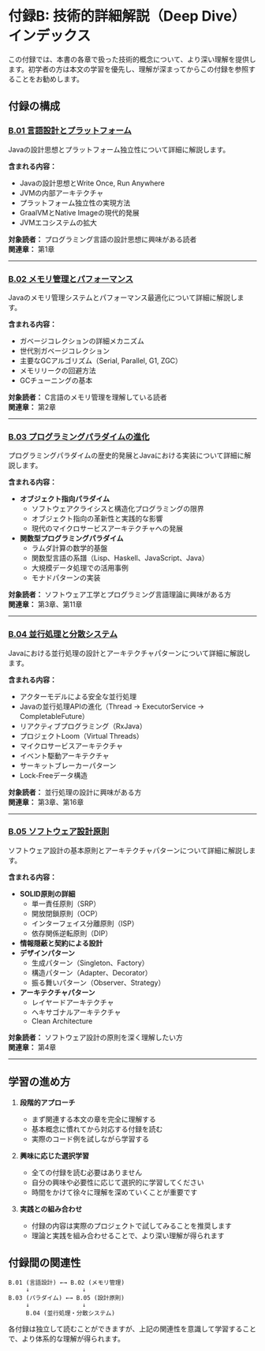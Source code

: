 # 付録B: 技術的詳細解説（Deep Dive）インデックス

この付録では、本書の各章で扱った技術的概念について、より深い理解を提供します。初学者の方は本文の学習を優先し、理解が深まってからこの付録を参照することをお勧めします。

## 付録の構成

### [B.01 言語設計とプラットフォーム](appendix-b01-language-design.md)
Javaの設計思想とプラットフォーム独立性について詳細に解説します。

**含まれる内容：**
- Javaの設計思想とWrite Once, Run Anywhere
- JVMの内部アーキテクチャ
- プラットフォーム独立性の実現方法
- GraalVMとNative Imageの現代的発展
- JVMエコシステムの拡大

**対象読者：** プログラミング言語の設計思想に興味がある読者  
**関連章：** 第1章

---

### [B.02 メモリ管理とパフォーマンス](appendix-b02-memory-performance.md)
Javaのメモリ管理システムとパフォーマンス最適化について詳細に解説します。

**含まれる内容：**
- ガベージコレクションの詳細メカニズム
- 世代別ガベージコレクション
- 主要なGCアルゴリズム（Serial, Parallel, G1, ZGC）
- メモリリークの回避方法
- GCチューニングの基本

**対象読者：** C言語のメモリ管理を理解している読者  
**関連章：** 第2章

---

### [B.03 プログラミングパラダイムの進化](appendix-b03-programming-paradigms.md)
プログラミングパラダイムの歴史的発展とJavaにおける実装について詳細に解説します。

**含まれる内容：**
- **オブジェクト指向パラダイム**
  - ソフトウェアクライシスと構造化プログラミングの限界
  - オブジェクト指向の革新性と実践的な影響
  - 現代のマイクロサービスアーキテクチャへの発展
- **関数型プログラミングパラダイム**
  - ラムダ計算の数学的基盤
  - 関数型言語の系譜（Lisp、Haskell、JavaScript、Java）
  - 大規模データ処理での活用事例
  - モナドパターンの実装

**対象読者：** ソフトウェア工学とプログラミング言語理論に興味がある方  
**関連章：** 第3章、第11章

---

### [B.04 並行処理と分散システム](appendix-b04-concurrent-distributed.md)
Javaにおける並行処理の設計とアーキテクチャパターンについて詳細に解説します。

**含まれる内容：**
- アクターモデルによる安全な並行処理
- Javaの並行処理APIの進化（Thread → ExecutorService → CompletableFuture）
- リアクティブプログラミング（RxJava）
- プロジェクトLoom（Virtual Threads）
- マイクロサービスアーキテクチャ
- イベント駆動アーキテクチャ
- サーキットブレーカーパターン
- Lock-Freeデータ構造

**対象読者：** 並行処理の設計に興味がある方  
**関連章：** 第3章、第16章

---

### [B.05 ソフトウェア設計原則](appendix-b05-software-design.md)
ソフトウェア設計の基本原則とアーキテクチャパターンについて詳細に解説します。

**含まれる内容：**
- **SOLID原則の詳細**
  - 単一責任原則（SRP）
  - 開放閉鎖原則（OCP）
  - インターフェイス分離原則（ISP）
  - 依存関係逆転原則（DIP）
- **情報隠蔽と契約による設計**
- **デザインパターン**
  - 生成パターン（Singleton、Factory）
  - 構造パターン（Adapter、Decorator）
  - 振る舞いパターン（Observer、Strategy）
- **アーキテクチャパターン**
  - レイヤードアーキテクチャ
  - ヘキサゴナルアーキテクチャ
  - Clean Architecture

**対象読者：** ソフトウェア設計の原則を深く理解したい方  
**関連章：** 第4章

---

## 学習の進め方

1. **段階的アプローチ**
   - まず関連する本文の章を完全に理解する
   - 基本概念に慣れてから対応する付録を読む
   - 実際のコード例を試しながら学習する

2. **興味に応じた選択学習**
   - 全ての付録を読む必要はありません
   - 自分の興味や必要性に応じて選択的に学習してください
   - 時間をかけて徐々に理解を深めていくことが重要です

3. **実践との組み合わせ**
   - 付録の内容は実際のプロジェクトで試してみることを推奨します
   - 理論と実践を組み合わせることで、より深い理解が得られます

## 付録間の関連性

```
B.01 (言語設計) ←→ B.02 (メモリ管理)
     ↓               ↓
B.03 (パラダイム) ←→ B.05 (設計原則)
     ↓               ↓
     B.04 (並行処理・分散システム)
```

各付録は独立して読むことができますが、上記の関連性を意識して学習することで、より体系的な理解が得られます。